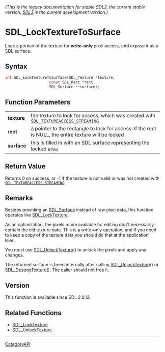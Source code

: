 ###### (This is the legacy documentation for stable SDL2, the current stable version; [SDL3](https://wiki.libsdl.org/SDL3/) is the current development version.)
# SDL_LockTextureToSurface

Lock a portion of the texture for **write-only** pixel access, and expose it as a SDL surface.

## Syntax

```c
int SDL_LockTextureToSurface(SDL_Texture *texture,
                    const SDL_Rect *rect,
                    SDL_Surface **surface);

```

## Function Parameters

|                 |                                                                                                                     |
| --------------- | ------------------------------------------------------------------------------------------------------------------- |
| **texture**     | the texture to lock for access, which was created with [`SDL_TEXTUREACCESS_STREAMING`](SDL_TEXTUREACCESS_STREAMING) |
| **rect**        | a pointer to the rectangle to lock for access. If the rect is NULL, the entire texture will be locked               |
| **surface**     | this is filled in with an SDL surface representing the locked area                                                  |

## Return Value

Returns 0 on success, or -1 if the texture is not valid or was not created
with [`SDL_TEXTUREACCESS_STREAMING`](SDL_TEXTUREACCESS_STREAMING)

## Remarks

Besides providing an [SDL_Surface](SDL_Surface) instead of raw pixel data,
this function operates like [SDL_LockTexture](SDL_LockTexture).

As an optimization, the pixels made available for editing don't necessarily
contain the old texture data. This is a write-only operation, and if you
need to keep a copy of the texture data you should do that at the
application level.

You must use [SDL_UnlockTexture](SDL_UnlockTexture)() to unlock the pixels
and apply any changes.

The returned surface is freed internally after calling
[SDL_UnlockTexture](SDL_UnlockTexture)() or
[SDL_DestroyTexture](SDL_DestroyTexture)(). The caller should not free it.

## Version

This function is available since SDL 2.0.12.

## Related Functions

* [SDL_LockTexture](SDL_LockTexture)
* [SDL_UnlockTexture](SDL_UnlockTexture)

----
[CategoryAPI](CategoryAPI)

